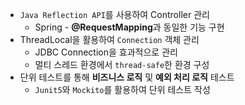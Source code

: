 - `Java Reflection API`를 사용하여 Controller 관리
  - Spring - **@RequestMapping**과 동일한 기능 구현
- ThreadLocal을 활용하여 `Connection` 객체 관리
  - JDBC Connection을 효과적으로 관리
  - 멀티 스레드 환경에서 `thread-safe`한 환경 구성
- 단위 테스트를 통해 **비즈니스 로직** 및 **예외 처리 로직** 테스트
  - `Junit5`와 `Mockito`를 활용하여 단위 테스트 작성